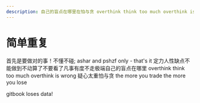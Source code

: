 ```yaml
---
description: 自己的盲点在哪里在怕与贪 overthink think too much overthink is wrong 疑心太重
---
```


# 简单重复

首先是要做对的事！不懂不碰; ashar and pshzf only - that's it 定力人性缺点不能做到不动算了不要看了凡事有度不走极端自己的盲点在哪里 overthink think too much overthink is wrong 疑心太重怕与贪 the more you trade the more you lose

gitbook loses data!
